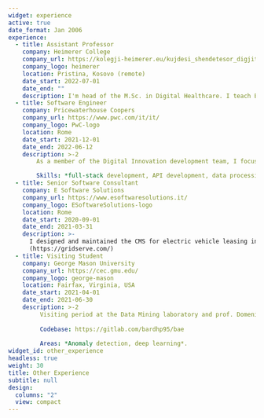 ```yaml
---
widget: experience
active: true
date_format: Jan 2006
experience:
  - title: Assistant Professor
    company: Heimerer College
    company_url: https://kolegji-heimerer.eu/kujdesi_shendetesor_digjital/
    company_logo: heimerer
    location: Pristina, Kosovo (remote)
    date_start: 2022-07-01
    date_end: ""
    description: I'm head of the M.Sc. in Digital Healthcare. I teach Bioinformatics and AI for Health.
  - title: Software Engineer
    company: Pricewaterhouse Coopers
    company_url: https://www.pwc.com/it/it/
    company_logo: PwC-logo
    location: Rome
    date_start: 2021-12-01
    date_end: 2022-06-12
    description: >-2
        As a member of the Digital Innovation development team, I focused on software prototyping and development activities. In particular, I optimised back-end services and developed highly-maintainable and efficient API services.

        Skills: *full-stack development, API development, data processing, Azure DevOps*.
  - title: Senior Software Consultant
    company: E Software Solutions
    company_url: https://www.esoftwaresolutions.it/
    company_logo: ESoftwareSolutions-logo
    location: Rome
    date_start: 2020-09-01
    date_end: 2021-03-31
    description: >-
      I designed and maintained the CMS for electric vehicle leasing in the UK
      (https://gridserve.com/)
  - title: Visiting Student
    company: George Mason University
    company_url: https://cec.gmu.edu/
    company_logo: george-mason
    location: Fairfax, Virginia, USA
    date_start: 2021-04-01
    date_end: 2021-06-30
    description: >-2
         Visiting period at the Data Mining laboratory and prof. Domeniconi's research group.
         
         Codebase: https://gitlab.com/bardhp95/bae
         
         Areas: *Anomaly detection, deep learning*.
widget_id: other_experience
headless: true
weight: 30
title: Other Experience
subtitle: null
design:
  columns: "2"
  view: compact
---
```

